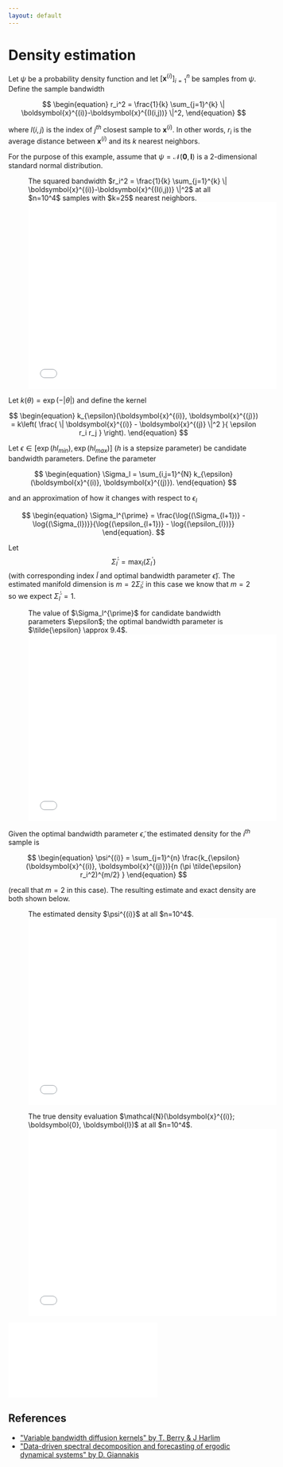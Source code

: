 ```yaml
---
layout: default
---
```


# Density estimation

Let $\psi$ be a probability density function and let $\left[ \boldsymbol{x}^{(i)} \right]_{i=1}^{n}$ be samples from $\psi$. Define the sample bandwidth

$$
\begin{equation}
  r_i^2 = \frac{1}{k} \sum_{j=1}^{k} \| \boldsymbol{x}^{(i)}-\boldsymbol{x}^{(I(i,j))} \|^2,
\end{equation}
$$

where $I(i,j)$ is the index of $j^{th}$ closest sample to $\boldsymbol{x}^{(i)}$. In other words, $r_i$ is the average distance between $\boldsymbol{x}^{(i)}$ and its $k$ nearest neighbors.

For the purpose of this example, assume that $\psi = \mathcal{N}(\boldsymbol{0}, \boldsymbol{I})$ is a 2-dimensional standard normal distribution.

<figure>
<figcaption>The squared bandwidth $r_i^2 = \frac{1}{k} \sum_{j=1}^{k} \| \boldsymbol{x}^{(i)}-\boldsymbol{x}^{(I(i,j))} \|^2$ at all $n=10^4$ samples with $k=25$ nearest neighbors.</figcaption>
<embed src="figures/SquaredBandwidth.pdf" width="500" height="375"
type="application/pdf">
</figure>

Let $k(\theta) = \exp{\left( - \vert \theta \vert \right)}$ and define the kernel

$$
\begin{equation}
k_{\epsilon}(\boldsymbol{x}^{(i)}, \boldsymbol{x}^{(j)}) = k\left( \frac{ \| \boldsymbol{x}^{(i)} - \boldsymbol{x}^{(j)} \|^2 }{ \epsilon r_i r_j } \right).
\end{equation}
$$

Let $\epsilon \in [\exp{(h l_{min})}, \exp{(h l_{max})}]$ ($h$ is a stepsize parameter) be candidate bandwidth parameters. Define the parameter

$$
\begin{equation}
\Sigma_l = \sum_{i,j=1}^{N} k_{\epsilon}(\boldsymbol{x}^{(i)}, \boldsymbol{x}^{(j)}).
\end{equation}
$$

and an approximation of how it changes with respect to $\epsilon_l$

$$
\begin{equation}
\Sigma_l^{\prime} = \frac{\log{(\Sigma_{l+1})} - \log{(\Sigma_{l})}}{\log{(\epsilon_{l+1})} - \log{(\epsilon_{l})}}
\end{equation}.
$$

Let $$\widetilde{\Sigma}_l^{\prime}=\max_{l}{(\Sigma_l^{\prime})}$$ (with corresponding index $\tilde{l}$ and optimal bandwidth parameter $\tilde{\epsilon}$). The estimated manifold dimension is $m = 2 \widetilde{\Sigma}_l$; in this case we know that $m = 2$ so we expect $\widetilde{\Sigma}_l^{\prime} = 1$.

<figure>
<figcaption>The value of $\Sigma_l^{\prime}$ for candidate bandwidth parameters $\epsilon$; the optimal bandwidth parameter is $\tilde{\epsilon} \approx 9.4$.</figcaption>
<embed src="figures/LogKernelAvgDerivative.pdf" width="500" height="375"
type="application/pdf">
</figure>

Given the optimal bandwidth parameter $\tilde{\epsilon}$, the estimated density for the $i^{th}$ sample is

$$
\begin{equation}
\psi^{(i)} = \sum_{j=1}^{n} \frac{k_{\epsilon}(\boldsymbol{x}^{(i)}, \boldsymbol{x}^{(j)})}{n (\pi \tilde{\epsilon} r_i^2)^{m/2} }
\end{equation}
$$

(recall that $m=2$ in this case). The resulting estimate and exact density are both shown below.

<figure>
<figcaption>The estimated density $\psi^{(i)}$ at all $n=10^4$.</figcaption>
<embed src="figures/DensityEstimation.pdf" width="500" height="375"
type="application/pdf">
</figure>

<figure>
<figcaption>The true density evaluation $\mathcal{N}(\boldsymbol{x}^{(i)}; \boldsymbol{0}, \boldsymbol{I})$ at all $n=10^4$.</figcaption>
<embed src="figures/TrueDensity.pdf" width="500" height="375"
type="application/pdf">
</figure>

<embed src="_density-estimation.cpp">

## References

- ["Variable bandwidth diffusion kernels" by T. Berry & J Harlim](https://www.sciencedirect.com/science/article/pii/S1063520315000020)
- ["Data-driven spectral decomposition and forecasting of ergodic dynamical systems" by D. Giannakis](https://www.sciencedirect.com/science/article/pii/S1063520317300982)
